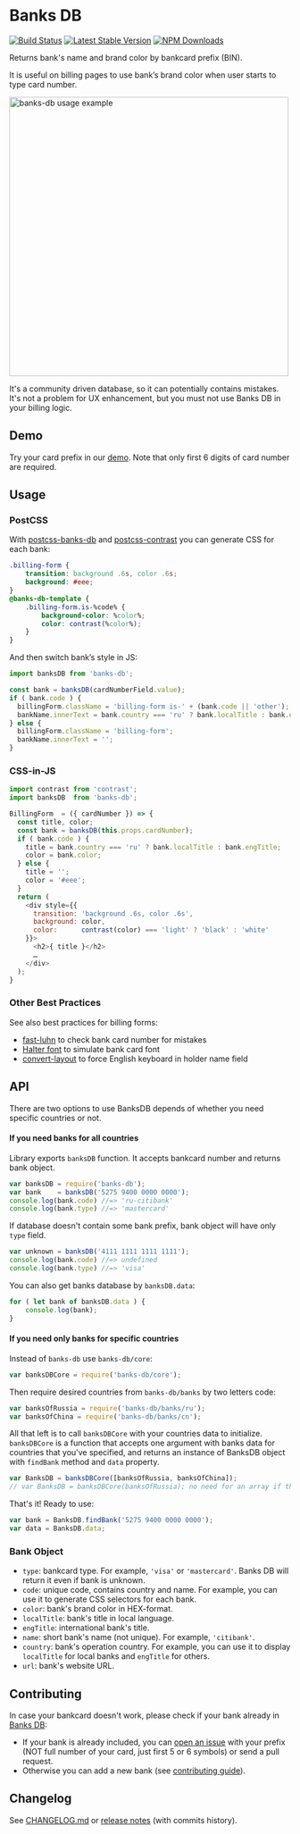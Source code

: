 # Banks DB
[![Build Status](https://img.shields.io/travis/ramoona/banks-db/master.svg?style=flat-square)](https://travis-ci.org/ramoona/banks-db)
[![Latest Stable Version](https://img.shields.io/npm/v/banks-db.svg?style=flat-square)](https://www.npmjs.com/package/banks-db)
[![NPM Downloads](https://img.shields.io/npm/dm/banks-db.svg?style=flat-square)](https://www.npmjs.com/package/banks-db)

Returns bank's name and brand color by bankcard prefix (BIN).

It is useful on billing pages to use bank’s brand color when user starts to type card number.

<img src="https://ramoona.github.io/banks-db-demo/demo-example.jpg"
     alt="banks-db usage example"
     width="500px" height="500px" />

It's a community driven database, so it can potentially contains mistakes. It's not a problem for UX enhancement,
but you must not use Banks DB in your billing logic.

## Demo
Try your card prefix in our [demo](https://ramoona.github.io/banks-db-demo/). Note that only first 6 digits of card number are required.

## Usage

### PostCSS

With [postcss-banks-db](https://github.com/ramoona/postcss-banks-db) and
[postcss-contrast](https://github.com/stephenway/postcss-contrast) you can
generate CSS for each bank:

```css
.billing-form {
    transition: background .6s, color .6s;
    background: #eee;
}
@banks-db-template {
    .billing-form.is-%code% {
        background-color: %color%;
        color: contrast(%color%);
    }
}
```

And then switch bank’s style in JS:

```js
import banksDB from 'banks-db';

const bank = banksDB(cardNumberField.value);
if ( bank.code ) {
  billingForm.className = 'billing-form is-' + (bank.code || 'other');
  bankName.innerText = bank.country === 'ru' ? bank.localTitle : bank.engTitle;
} else {
  billingForm.className = 'billing-form';
  bankName.innerText = '';
}
```

### CSS-in-JS

```js
import contrast from 'contrast';
import banksDB  from 'banks-db';

BillingForm  = ({ cardNumber }) => {
  const title, color;
  const bank = banksDB(this.props.cardNumber);
  if ( bank.code ) {
    title = bank.country === 'ru' ? bank.localTitle : bank.engTitle;
    color = bank.color;
  } else {
    title = '';
    color = '#eee';
  }
  return (
    <div style={{
      transition: 'background .6s, color .6s',
      background: color,
      color:      contrast(color) === 'light' ? 'black' : 'white'
    }}>
      <h2>{ title }</h2>
      …
    </div>
  );
}
```

### Other Best Practices
See also best practices for billing forms:

* [fast-luhn](https://github.com/bendrucker/fast-luhn) to check bank card number for mistakes
* [Halter font](http://www.dafont.com/halter.font) to simulate bank card font
* [convert-layout](https://github.com/ai/convert-layout) to force English keyboard in holder name field

## API

There are two options to use BanksDB depends of whether you need specific countries or not.

#### If you need banks for all countries
Library exports `banksDB` function. It accepts bankcard number and returns
bank object.

```js
var banksDB = require('banks-db');
var bank    = banksDB('5275 9400 0000 0000');
console.log(bank.code) //=> 'ru-citibank'
console.log(bank.type) //=> 'mastercard'
```

If database doesn't contain some bank prefix, bank object will have only
`type` field.

```js
var unknown = banksDB('4111 1111 1111 1111');
console.log(bank.code) //=> undefined
console.log(bank.type) //=> 'visa'
```

You can also get banks database by `banksDB.data`:

```js
for ( let bank of banksDB.data ) {
    console.log(bank);
}
```

#### If you need only banks for specific countries

Instead of `banks-db` use `banks-db/core`:
```js
var banksDBCore = require('banks-db/core');
```
Then require desired countries from `banks-db/banks` by two letters code:
```js
var banksOfRussia = require('banks-db/banks/ru');
var banksOfChina = require('banks-db/banks/cn');
```
All that left is to call `banksDBCore` with your countries data to initialize. `banksDBCore` is a function that accepts one argument with banks data for countries that you've specified, and returns an instance of BanksDB object with `findBank` method and `data` property.
```js
var BanksDB = banksDBCore([banksOfRussia, banksOfChina]);
// var BanksDB = banksDBCore(banksOfRussia); no need for an array if there's only one country
```
That's it! Ready to use:
```js
var bank = BanksDB.findBank('5275 9400 0000 0000');
var data = BanksDB.data;
```

### Bank Object

* `type`: bankcard type. For example, `'visa'` or `'mastercard'`.
  Banks DB will return it even if bank is unknown.
* `code`: unique code, contains country and name. For example, you can use it to generate CSS selectors for each bank.
* `color`: bank's brand color in HEX-format.
* `localTitle`: bank's title in local language.
* `engTitle`: international bank's title.
* `name`: short bank's name (not unique). For example, `'citibank'`.
* `country`: bank's operation country. For example, you can use it
  to display `localTitle` for local banks and `engTitle` for others.
* `url`: bank's website URL.

## Contributing

In case your bankcard doesn't work, please check if your bank already in [Banks DB](https://github.com/Ramoona/banks-db/tree/master/banks):

- If your bank is already included, you can [open an issue](https://github.com/Ramoona/banks-db/issues) with your prefix (NOT full number of your card, just first 5 or 6 symbols) or send a pull request.
- Otherwise you can add a new bank (see [contributing guide](https://github.com/Ramoona/banks-db/blob/master/CONTRIBUTING.md)).

## Changelog
See [CHANGELOG.md](https://github.com/ramoona/banks-db/blob/master/CHANGELOG.md) or [release notes](https://github.com/ramoona/banks-db/releases) (with commits history).
